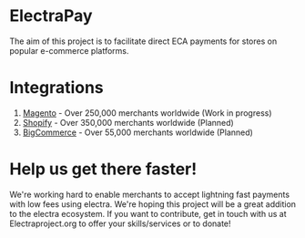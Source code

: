 # ElectraPay

The aim of this project is to facilitate direct ECA payments for stores on popular e-commerce platforms.

# Integrations

1. [Magento](https://magento.com/) - Over 250,000 merchants worldwide (Work in progress)
2. [Shopify](https://www.shopify.com.au/) - Over 350,000 merchants worldwide (Planned)
3. [BigCommerce](https://www.bigcommerce.com.au/) - Over 55,000 merchants worldwide (Planned)

# Help us get there faster!

We're working hard to enable merchants to accept lightning fast payments with low fees using electra. We're hoping this project will be a great addition to the electra ecosystem. If you want to contribute, get in touch with us at Electraproject.org to offer your skills/services or to donate!
